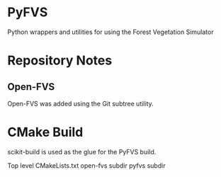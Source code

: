 # PyFVS
Python wrappers and utilities for using the Forest Vegetation Simulator


# Repository Notes

Open-FVS
--------
Open-FVS was added using the Git subtree utility.

# CMake Build

scikit-build is used as the glue for the PyFVS build.

Top level CMakeLists.txt
  open-fvs subdir
  pyfvs subdir

